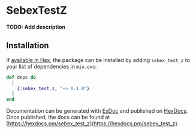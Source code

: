 # SebexTestZ

**TODO: Add description**

## Installation

If [available in Hex](https://hex.pm/docs/publish), the package can be installed
by adding `sebex_test_z` to your list of dependencies in `mix.exs`:

```elixir
def deps do
  [
    {:sebex_test_z, "~> 0.1.0"}
  ]
end
```

Documentation can be generated with [ExDoc](https://github.com/elixir-lang/ex_doc)
and published on [HexDocs](https://hexdocs.pm). Once published, the docs can
be found at [https://hexdocs.pm/sebex_test_z](https://hexdocs.pm/sebex_test_z).

